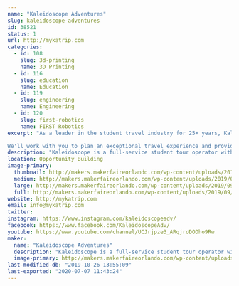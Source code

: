 ```yaml
---
name: "Kaleidoscope Adventures"
slug: kaleidoscope-adventures
id: 38521
status: 1
url: http://mykatrip.com
categories:
  - id: 108
    slug: 3d-printing
    name: 3D Printing
  - id: 116
    slug: education
    name: Education
  - id: 119
    slug: engineering
    name: Engineering
  - id: 120
    slug: first-robotics
    name: FIRST Robotics
excerpt: "As a leader in the student travel industry for 25+ years, Kaleidoscope Adventures exceeds expectations for student and performance group travel.

We'll work with you to plan an exceptional travel experience and provide impeccable customer service from start to finish"
description: "Kaleidoscope is a full-service student tour operator with more than 25+ years of inspiring student travel and a former educator as CEO. We specialize in surprisingly unique educational, performance, sports, senior class trip, festival and cruise travel to more than 40+ student-friendly destinations. We make student safety a priority with a clearly communicated safety plan and trusted partners. Kaleidoscope Adventures is an active member of the Student &amp; Youth Association and licensed, bonded and insured."
location: Opportunity Building
image-primary:
  thumbnail: http://makers.makerfaireorlando.com/wp-content/uploads/2019/09/KA-Logo-1-150x150.jpg
  medium: http://makers.makerfaireorlando.com/wp-content/uploads/2019/09/KA-Logo-1-300x87.jpg
  large: http://makers.makerfaireorlando.com/wp-content/uploads/2019/09/KA-Logo-1.jpg
  full: http://makers.makerfaireorlando.com/wp-content/uploads/2019/09/KA-Logo-1.jpg
website: http://mykatrip.com
email: info@mykatrip.com
twitter: 
instagram: https://www.instagram.com/kaleidoscopeadv/
facebook: https://www.facebook.com/KaleidoscopeAdv/
youtube: https://www.youtube.com/channel/UCJrjpze3_ARqjroDODho9Rw
maker:
  name: "Kaleidoscope Adventures"
  description: "Kaleidoscope is a full-service student tour operator with more than 25+ years of inspiring student travel and a former educator as CEO. We specialize in surprisingly unique educational, performance, sports, senior class trip, festival and cruise travel to more than 40+ student-friendly destinations. We make student safety a priority with a clearly communicated safety plan and trusted partners. Kaleidoscope Adventures is an active member of the Student & Youth Association and licensed, bonded and insured."
  image-primary: http://makers.makerfaireorlando.com/wp-content/uploads/2019/09/KA-Logo.jpg
last-modified-db: "2019-10-26 13:55:09"
last-exported: "2020-07-07 11:43:24"
---
```

